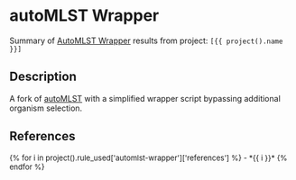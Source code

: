 # autoMLST Wrapper
Summary of [AutoMLST Wrapper](https://github.com/KatSteinke/automlst-simplified-wrapper) results from project: `[{{ project().name }}]`

## Description
A fork of [autoMLST](https://bitbucket.org/ziemertlab/automlst) with a simplified wrapper script bypassing additional organism selection.

## References
<font size="2">
{% for i in project().rule_used['automlst-wrapper']['references'] %}
- *{{ i }}*
{% endfor %}
</font>
